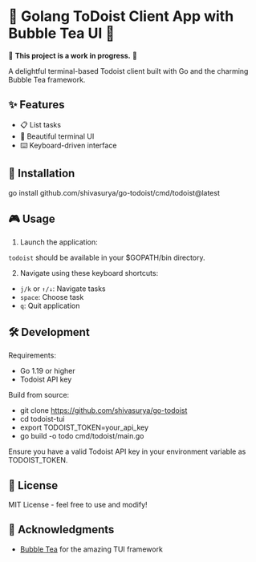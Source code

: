 # 📝 Golang ToDoist Client App with Bubble Tea UI 🫧

🚧 **This project is a work in progress.** 🚧

A delightful terminal-based Todoist client built with Go and the charming Bubble Tea framework.

## ✨ Features

- 📋 List tasks
- 🎨 Beautiful terminal UI
- ⌨️ Keyboard-driven interface

## 🚀 Installation

go install github.com/shivasurya/go-todoist/cmd/todoist@latest

## 🎮 Usage

1. Launch the application:

`todoist` should be available in your $GOPATH/bin directory.

2. Navigate using these keyboard shortcuts:
- `j/k` or `↑/↓`: Navigate tasks
- `space`: Choose task
- `q`: Quit application

## 🛠️ Development

Requirements:
- Go 1.19 or higher
- Todoist API key

Build from source:

- git clone https://github.com/shivasurya/go-todoist
- cd todoist-tui
- export TODOIST_TOKEN=your_api_key
- go build -o todo cmd/todoist/main.go

Ensure you have a valid Todoist API key in your environment variable as TODOIST_TOKEN.

## 📄 License

MIT License - feel free to use and modify!

## 🙏 Acknowledgments

- [Bubble Tea](https://github.com/charmbracelet/bubbletea) for the amazing TUI framework